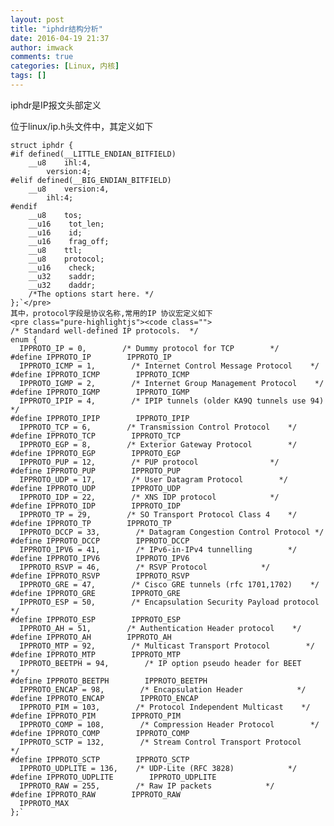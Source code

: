 ```yaml
---
layout: post
title: "iphdr结构分析"
date: 2016-04-19 21:37
author: imwack
comments: true
categories: [Linux, 内核]
tags: []
---
```

iphdr是IP报文头部定义

位于linux/ip.h头文件中，其定义如下


	struct iphdr {
    #if defined(__LITTLE_ENDIAN_BITFIELD)
        __u8    ihl:4,
            version:4;
    #elif defined(__BIG_ENDIAN_BITFIELD)
        __u8    version:4,
            ihl:4;
    #endif
        __u8    tos;
        __u16    tot_len;
        __u16    id;
        __u16    frag_off;
        __u8    ttl;
        __u8    protocol;
        __u16    check;
        __u32    saddr;
        __u32    daddr;
        /*The options start here. */
    };`</pre>
    其中，protocol字段是协议名称,常用的IP 协议宏定义如下
    <pre class="pure-highlightjs"><code class="">
    /* Standard well-defined IP protocols.  */
    enum {
      IPPROTO_IP = 0,        /* Dummy protocol for TCP        */
    #define IPPROTO_IP        IPPROTO_IP
      IPPROTO_ICMP = 1,        /* Internet Control Message Protocol    */
    #define IPPROTO_ICMP        IPPROTO_ICMP
      IPPROTO_IGMP = 2,        /* Internet Group Management Protocol    */
    #define IPPROTO_IGMP        IPPROTO_IGMP
      IPPROTO_IPIP = 4,        /* IPIP tunnels (older KA9Q tunnels use 94) */
    #define IPPROTO_IPIP        IPPROTO_IPIP
      IPPROTO_TCP = 6,        /* Transmission Control Protocol    */
    #define IPPROTO_TCP        IPPROTO_TCP
      IPPROTO_EGP = 8,        /* Exterior Gateway Protocol        */
    #define IPPROTO_EGP        IPPROTO_EGP
      IPPROTO_PUP = 12,        /* PUP protocol                */
    #define IPPROTO_PUP        IPPROTO_PUP
      IPPROTO_UDP = 17,        /* User Datagram Protocol        */
    #define IPPROTO_UDP        IPPROTO_UDP
      IPPROTO_IDP = 22,        /* XNS IDP protocol            */
    #define IPPROTO_IDP        IPPROTO_IDP
      IPPROTO_TP = 29,        /* SO Transport Protocol Class 4    */
    #define IPPROTO_TP        IPPROTO_TP
      IPPROTO_DCCP = 33,        /* Datagram Congestion Control Protocol */
    #define IPPROTO_DCCP        IPPROTO_DCCP
      IPPROTO_IPV6 = 41,        /* IPv6-in-IPv4 tunnelling        */
    #define IPPROTO_IPV6        IPPROTO_IPV6
      IPPROTO_RSVP = 46,        /* RSVP Protocol            */
    #define IPPROTO_RSVP        IPPROTO_RSVP
      IPPROTO_GRE = 47,        /* Cisco GRE tunnels (rfc 1701,1702)    */
    #define IPPROTO_GRE        IPPROTO_GRE
      IPPROTO_ESP = 50,        /* Encapsulation Security Payload protocol */
    #define IPPROTO_ESP        IPPROTO_ESP
      IPPROTO_AH = 51,        /* Authentication Header protocol    */
    #define IPPROTO_AH        IPPROTO_AH
      IPPROTO_MTP = 92,        /* Multicast Transport Protocol        */
    #define IPPROTO_MTP        IPPROTO_MTP
      IPPROTO_BEETPH = 94,        /* IP option pseudo header for BEET    */
    #define IPPROTO_BEETPH        IPPROTO_BEETPH
      IPPROTO_ENCAP = 98,        /* Encapsulation Header            */
    #define IPPROTO_ENCAP        IPPROTO_ENCAP
      IPPROTO_PIM = 103,        /* Protocol Independent Multicast    */
    #define IPPROTO_PIM        IPPROTO_PIM
      IPPROTO_COMP = 108,        /* Compression Header Protocol        */
    #define IPPROTO_COMP        IPPROTO_COMP
      IPPROTO_SCTP = 132,        /* Stream Control Transport Protocol    */
    #define IPPROTO_SCTP        IPPROTO_SCTP
      IPPROTO_UDPLITE = 136,    /* UDP-Lite (RFC 3828)            */
    #define IPPROTO_UDPLITE        IPPROTO_UDPLITE
      IPPROTO_RAW = 255,        /* Raw IP packets            */
    #define IPPROTO_RAW        IPPROTO_RAW
      IPPROTO_MAX
    };`

&nbsp;

&nbsp;
